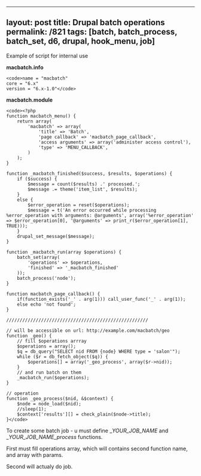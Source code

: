 ---
layout: post
title: Drupal batch operations
permalink: /821
tags: [batch, batch_process, batch_set, d6, drupal, hook_menu, job]
----

Example of script for internal use


**macbatch.info**

    
    <code>name = "macbatch"
    core = "6.x"
    version = "6.x-1.0"</code>




**macbatch.module**

    
    <code><?php
    function macbatch_menu() {
    	return array(
    		'macbatch' => array(
    			'title' => 'Batch',
    			'page callback' => 'macbatch_page_callback',
    			'access arguments' => array('administer access control'),
    			'type' => 'MENU_CALLBACK',
    		)
    	);
    }
    
    function _macbatch_finished($success, $results, $operations) {
    	if ($success) {
    		$message = count($results) .' processed.';
    		$message .= theme('item_list', $results);
    	}
    	else {
    		$error_operation = reset($operations);
    		$message = t('An error occurred while processing %error_operation with arguments: @arguments', array('%error_operation' => $error_operation[0], '@arguments' => print_r($error_operation[1], TRUE)));
    	}
    	drupal_set_message($message);
    }
    
    function _macbatch_run(array $operations) {
    	batch_set(array(
    		'operations' => $operations,
    		'finished' => '_macbatch_finished'
    	));
    	batch_process('node');
    }
    
    function macbatch_page_callback() {
        if(function_exists('_' . arg(1))) call_user_func('_' . arg(1));
    	else echo 'not found';
    }
    
    /////////////////////////////////////////////////////
    
    // will be accessible on url: http://example.com/macbatch/geo
    function _geo() {
    	// fill $operations arrray
    	$operations = array();
    	$q = db_query("SELECT nid FROM {node} WHERE type = 'salon'");
    	while ($r = db_fetch_object($q)) {
    		$operations[] = array('_geo_process', array($r->nid));
    	}
    	// and run batch on them
    	_macbatch_run($operations);
    }
    
    // operation
    function _geo_process($nid, &$context) {
    	$node = node_load($nid);
    	//sleep(1);
    	$context['results'][] = check_plain($node->title);
    }</code>




To create some batch job - u must define __YOUR_JOB_NAME_ and
__YOUR_JOB_NAME_process_ functions.


First must fill operations array, which will contains second function name,
and array with params.


Second will actualy do job.

